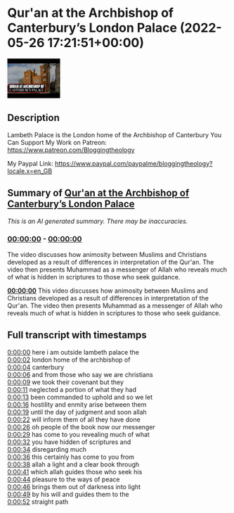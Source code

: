 # Qur'an at the Archbishop of Canterbury’s London Palace (2022-05-26 17:21:51+00:00)

![alt Qur'an at the Archbishop of Canterbury’s London Palace](kYQbhaK0I1U.jpg "Qur'an at the Archbishop of Canterbury’s London Palace")

## Description

Lambeth Palace is the London home of the Archbishop of Canterbury
You Can Support My Work on Patreon:
https://www.patreon.com/Bloggingtheology

My Paypal Link: 
https://www.paypal.com/paypalme/bloggingtheology?locale.x=en_GB

## Summary of [Qur'an at the Archbishop of Canterbury’s London Palace](https://www.youtube.com/watch?v=kYQbhaK0I1U)


*This is an AI generated summary. There may be inaccuracies. [](/)*

### [00:00:00](https://www.youtube.com/watch?v=kYQbhaK0I1U&t=0) - [00:00:00](https://www.youtube.com/watch?v=kYQbhaK0I1U&t=0)

The video discusses how animosity between Muslims and Christians developed as a result of differences in interpretation of the Qur'an. The video then presents Muhammad as a messenger of Allah who reveals much of what is hidden in scriptures to those who seek guidance.

**[00:00:00](https://www.youtube.com/watch?v=kYQbhaK0I1U&t=0)** This video discusses how animosity between Muslims and Christians developed as a result of differences in interpretation of the Qur'an. The video then presents Muhammad as a messenger of Allah who reveals much of what is hidden in scriptures to those who seek guidance.

## Full transcript with timestamps

[0:00:00](https://youtu.be/kYQbhaK0I1U?t=0) here i am outside lambeth palace the  
[0:00:02](https://youtu.be/kYQbhaK0I1U?t=2) london home of the archbishop of  
[0:00:04](https://youtu.be/kYQbhaK0I1U?t=4) canterbury  
[0:00:06](https://youtu.be/kYQbhaK0I1U?t=6) and from those who say we are christians  
[0:00:09](https://youtu.be/kYQbhaK0I1U?t=9) we took their covenant but they  
[0:00:11](https://youtu.be/kYQbhaK0I1U?t=11) neglected a portion of what they had  
[0:00:13](https://youtu.be/kYQbhaK0I1U?t=13) been commanded to uphold and so we let  
[0:00:16](https://youtu.be/kYQbhaK0I1U?t=16) hostility and enmity arise between them  
[0:00:19](https://youtu.be/kYQbhaK0I1U?t=19) until the day of judgment and soon allah  
[0:00:22](https://youtu.be/kYQbhaK0I1U?t=22) will inform them of all they have done  
[0:00:26](https://youtu.be/kYQbhaK0I1U?t=26) oh people of the book now our messenger  
[0:00:29](https://youtu.be/kYQbhaK0I1U?t=29) has come to you revealing much of what  
[0:00:32](https://youtu.be/kYQbhaK0I1U?t=32) you have hidden of scriptures and  
[0:00:34](https://youtu.be/kYQbhaK0I1U?t=34) disregarding much  
[0:00:36](https://youtu.be/kYQbhaK0I1U?t=36) this certainly has come to you from  
[0:00:38](https://youtu.be/kYQbhaK0I1U?t=38) allah a light and a clear book through  
[0:00:41](https://youtu.be/kYQbhaK0I1U?t=41) which allah guides those who seek his  
[0:00:44](https://youtu.be/kYQbhaK0I1U?t=44) pleasure to the ways of peace  
[0:00:46](https://youtu.be/kYQbhaK0I1U?t=46) brings them out of darkness into light  
[0:00:49](https://youtu.be/kYQbhaK0I1U?t=49) by his will and guides them to the  
[0:00:52](https://youtu.be/kYQbhaK0I1U?t=52) straight path  
